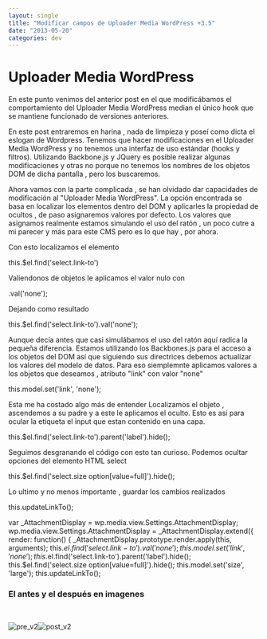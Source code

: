 ```yaml
---
layout: single
title: "Modificar campos de Uploader Media WordPress +3.5"
date: "2013-05-20"
categories: dev
---
```


# Uploader Media WordPress

En este punto venimos del anterior post en el que modificábamos el comportamiento del Uploader Media WordPress median el único hook que se mantiene funcionado de versiones anteriores.

En este post entraremos en harina , nada de limpieza y poseí como dicta el eslogan de Wordpress. Tenemos que hacer modificaciones en el Uploader Media WordPress y no tenemos una interfaz de uso estándar (hooks y filtros). Utilizando Backbone.js y JQuery es posible realizar algunas modificaciones y otras no porque no tenemos los nombres de los objetos DOM de dicha pantalla , pero los buscaremos.

Ahora vamos con la parte complicada , se han olvidado dar capacidades de modificación al "Uploader Media WordPress". La opción encontrada se basa en localizar los elementos dentro del DOM y aplicarles la propiedad de ocultos , de paso asignaremos valores por defecto. Los valores que asignamos realmente estamos simulando el uso del ratón , un poco cutre a mi parecer y más para este CMS pero es lo que hay , por ahora.

Con esto localizamos el elemento

this.$el.find('select.link-to')

Valiendonos de objetos le aplicamos el valor nulo con

.val('none');

Dejando como resultado

this.$el.find('select.link-to').val('none');

Aunque decía antes que casi simulábamos el uso del ratón aquí radica la pequeña diferencia. Estamos utilizando los Backbones.js para el acceso a los objetos del DOM así que siguiendo sus directrices debemos actualizar los valores del modelo de datos. Para eso siemplemnte aplicamos valores a los objetos que deseamos , atributo "link" con valor "none"

this.model.set('link', 'none');

Esta me ha costado algo más de entender Localizamos el objeto , ascendemos a su padre y a este le aplicamos el oculto. Esto es así para ocular la etiqueta el input que estan contenido en una capa.

this.$el.find('select.link-to').parent('label').hide();

Seguimos desgranando el código con esto tan curioso. Podemos ocultar opciones del elemento HTML select

this.$el.find('select.size option\[value=full\]').hide();

Lo ultimo y no menos importante , guardar los cambios realizados

this.updateLinkTo();

var \_AttachmentDisplay = wp.media.view.Settings.AttachmentDisplay;
	wp.media.view.Settings.AttachmentDisplay = \_AttachmentDisplay.extend({
		render: function() {
			\_AttachmentDisplay.prototype.render.apply(this, arguments);
			this.$el.find('select.link-to').val('none');
			this.model.set('link', 'none');
			this.$el.find('select.link-to').parent('label').hide();
			this.$el.find('select.size option\[value=full\]').hide();
			this.model.set('size', 'large');
			this.updateLinkTo();

### El antes y el después en imagenes

 

![pre_v2](images/8710387103_2346c0b55d_z.jpg)![post_v2](images/8711510292_6b39daa9ef_z.jpg)
